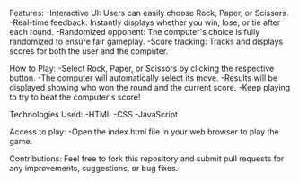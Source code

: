 Features:
    -Interactive UI: Users can easily choose Rock, Paper, or Scissors.
    -Real-time feedback: Instantly displays whether you win, lose, or tie after each round.
    -Randomized opponent: The computer's choice is fully randomized to ensure fair gameplay.
    -Score tracking: Tracks and displays scores for both the user and the computer.
    
How to Play:
    -Select Rock, Paper, or Scissors by clicking the respective button.
    -The computer will automatically select its move.
    -Results will be displayed showing who won the round and the current score.
    -Keep playing to try to beat the computer's score!

Technologies Used:
    -HTML
    -CSS
    -JavaScript

Access to play:
    -Open the index.html file in your web browser to play the game.

Contributions:
Feel free to fork this repository and submit pull requests for any improvements, suggestions, or bug fixes.
